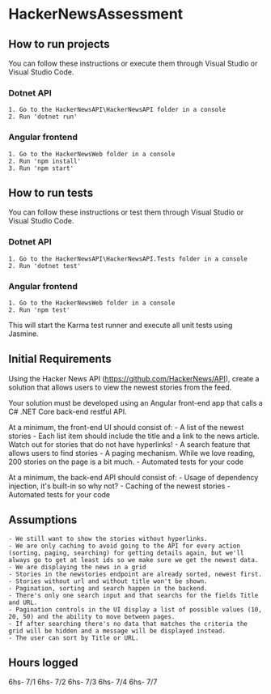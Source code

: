 # HackerNewsAssessment

## How to run projects

You can follow these instructions or execute them through Visual Studio or Visual Studio Code.

### Dotnet API

	1. Go to the HackerNewsAPI\HackerNewsAPI folder in a console
	2. Run 'dotnet run'

### Angular frontend

	1. Go to the HackerNewsWeb folder in a console
	2. Run 'npm install'
	3. Run 'npm start'

## How to run tests

You can follow these instructions or test them through Visual Studio or Visual Studio Code.

### Dotnet API

	1. Go to the HackerNewsAPI\HackerNewsAPI.Tests folder in a console
	2. Run 'dotnet test'

### Angular frontend

	1. Go to the HackerNewsWeb folder in a console
	2. Run 'npm test'

This will start the Karma test runner and execute all unit tests using Jasmine.

## Initial Requirements

Using the Hacker News API (https://github.com/HackerNews/API), create a solution that allows users to view the newest stories from the feed.

Your solution must be developed using an Angular front-end app that calls a C# .NET Core back-end restful API.

At a minimum, the front-end UI should consist of:
	- A list of the newest stories
	- Each list item should include the title and a link to the news article. Watch out for stories that do not have hyperlinks!
	- A search feature that allows users to find stories
	- A paging mechanism. While we love reading, 200 stories on the page is a bit much.
	- Automated tests for your code
 

At a minimum, the back-end API should consist of:
	- Usage of dependency injection, it's built-in so why not?
	- Caching of the newest stories
	- Automated tests for your code
 
## Assumptions

	- We still want to show the stories without hyperlinks.
	- We are only caching to avoid going to the API for every action (sorting, paging, searching) for getting details again, but we'll always go to get at least ids so we make sure we get the newest data.
	- We are displaying the news in a grid
	- Stories in the newstories endpoint are already sorted, newest first.
	- Stories without url and without title won't be shown.
	- Pagination, sorting and search happen in the backend.
	- There's only one search input and that searchs for the fields Title and URL. 
	- Pagination controls in the UI display a list of possible values (10, 20, 50) and the ability to move between pages.
	- If after searching there's no data that matches the criteria the grid will be hidden and a message will be displayed instead.
	- The user can sort by Title or URL.

## Hours logged

6hs- 7/1
6hs- 7/2
6hs- 7/3
6hs- 7/4
6hs- 7/7